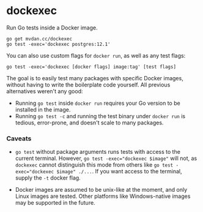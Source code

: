# dockexec

Run Go tests inside a Docker image.

	go get mvdan.cc/dockexec
	go test -exec='dockexec postgres:12.1'

You can also use custom flags for `docker run`, as well as any test flags:

	go test -exec='dockexec [docker flags] image:tag' [test flags]

The goal is to easily test many packages with specific Docker images, without
having to write the boilerplate code yourself. All previous alternatives weren't
any good:

* Running `go test` inside `docker run` requires your Go version to be installed
  in the image.
* Running `go test -c` and running the test binary under `docker run` is
  tedious, error-prone, and doesn't scale to many packages.

### Caveats

* `go test` without package arguments runs tests with access to the current
  terminal. However, `go test -exec="dockexec $image"` will not, as `dockexec`
  cannot distinguish this mode from others like `go test -exec="dockexec $image"
  ./...`. If you want access to the terminal, supply the `-t` docker flag.

* Docker images are assumed to be unix-like at the moment, and only Linux images
  are tested. Other platforms like Windows-native images may be supported in the
  future.
